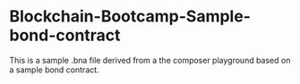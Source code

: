 # Blockchain-Bootcamp-Sample-bond-contract
This is a sample .bna file derived from a the composer playground based on a sample bond contract.

